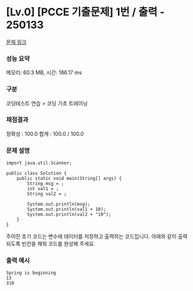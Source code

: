 # [Lv.0] [PCCE 기출문제] 1번 / 출력 - 250133

[문제 링크](https://school.programmers.co.kr/learn/courses/30/lessons/250133) 

### 성능 요약

메모리: 60.3 MB, 시간: 186.17 ms

### 구분

코딩테스트 연습 > 코딩 기초 트레이닝

### 채점결과

정확성 : 100.0
합계 : 100.0 / 100.0

### 문제 설명

```
import java.util.Scanner;

public class Solution {
    public static void main(String[] args) {
        String msg = ;
        int val1 = ;
        String val2 = ;

        System.out.println(msg);
        System.out.println(val1 + 10);
        System.out.println(val2 + "10");
    }
}
```

<p>주어진 초기 코드는 변수에 데이터를 저장하고 출력하는 코드입니다. 아래와 같이 출력되도록 빈칸을 채워 코드를 완성해 주세요.</p>

### 출력 예시 

```
Spring is beginning
13
310
```
